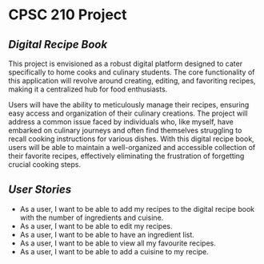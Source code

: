 # CPSC 210 Project

## *Digital Recipe Book*

This project is envisioned as a robust digital platform designed to cater specifically to 
home cooks and culinary students. The core functionality of this application will revolve around creating,
editing, and favoriting recipes, making it a centralized hub for food enthusiasts.

Users will have the ability to meticulously manage their recipes, ensuring easy access and 
organization of their culinary creations. The project will address a common issue faced by individuals 
who, like myself, have embarked on culinary journeys and often find themselves struggling to recall 
cooking instructions for various dishes. With this digital recipe book, users will be able to maintain 
a well-organized and accessible collection of their favorite recipes, effectively eliminating the 
frustration of forgetting crucial cooking steps.

## *User Stories*

- As a user, I want to be able to add my recipes to the digital recipe book with the number of
 ingredients and cuisine.
- As a user, I want to be able to edit my recipes.
- As a user, I want to be able to have an ingredient list.
- As a user, I want to be able to view all my favourite recipes.
- As a user, I want to be able to add a cuisine to my recipe.

